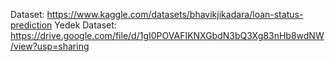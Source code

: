 Dataset: https://www.kaggle.com/datasets/bhavikjikadara/loan-status-prediction
Yedek Dataset: https://drive.google.com/file/d/1gI0POVAFIKNXGbdN3bQ3Xg83nHb8wdNW/view?usp=sharing
